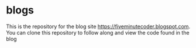 # blogs

This is the repository for the blog site https://fiveminutecoder.blogspot.com. You can clone this repository to follow along and view the code found in the blog
